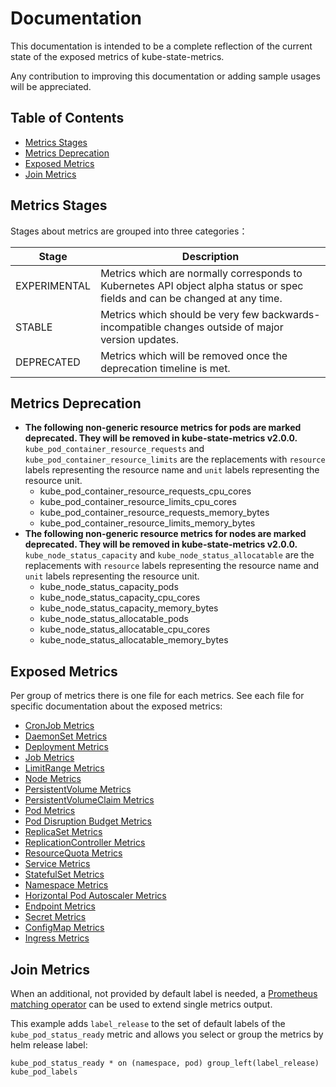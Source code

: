 # Documentation

This documentation is intended to be a complete reflection of the current state of the exposed metrics of kube-state-metrics.

Any contribution to improving this documentation or adding sample usages will be appreciated.

## Table of Contents

- [Metrics Stages](#metrics-stages)
- [Metrics Deprecation](#metrics-deprecation)
- [Exposed Metrics](#exposed-metrics)
- [Join Metrics](#join-metrics)

## Metrics Stages
Stages about metrics are grouped into three categories：

| Stage | Description |
| ----------- | ----------- |
| EXPERIMENTAL | Metrics which are normally corresponds to Kubernetes API object alpha status or spec fields and can be changed at any time. |
| STABLE       | Metrics which should be very few backwards-incompatible changes outside of major version updates. |
| DEPRECATED   | Metrics which will be removed once the deprecation timeline is met. |

## Metrics Deprecation
* **The following non-generic resource metrics for pods are marked deprecated. They will be removed in kube-state-metrics v2.0.0.**
`kube_pod_container_resource_requests` and `kube_pod_container_resource_limits` are the replacements with `resource` labels
representing the resource name and `unit` labels representing the resource unit.
  * kube_pod_container_resource_requests_cpu_cores
  * kube_pod_container_resource_limits_cpu_cores
  * kube_pod_container_resource_requests_memory_bytes
  * kube_pod_container_resource_limits_memory_bytes
* **The following non-generic resource metrics for nodes are marked deprecated. They will be removed in kube-state-metrics v2.0.0.**
`kube_node_status_capacity` and `kube_node_status_allocatable` are the replacements with `resource` labels
representing the resource name and `unit` labels representing the resource unit.
  * kube_node_status_capacity_pods
  * kube_node_status_capacity_cpu_cores
  * kube_node_status_capacity_memory_bytes
  * kube_node_status_allocatable_pods
  * kube_node_status_allocatable_cpu_cores
  * kube_node_status_allocatable_memory_bytes

## Exposed Metrics 
Per group of metrics there is one file for each metrics. See each file for specific documentation about the exposed metrics:

* [CronJob Metrics](cronjob-metrics.md)
* [DaemonSet Metrics](daemonset-metrics.md)
* [Deployment Metrics](deployment-metrics.md)
* [Job Metrics](job-metrics.md)
* [LimitRange Metrics](limitrange-metrics.md)
* [Node Metrics](node-metrics.md)
* [PersistentVolume Metrics](persistentvolume-metrics.md)
* [PersistentVolumeClaim Metrics](persistentvolumeclaim-metrics.md)
* [Pod Metrics](pod-metrics.md)
* [Pod Disruption Budget Metrics](poddisruptionbudget-metrics.md)
* [ReplicaSet Metrics](replicaset-metrics.md)
* [ReplicationController Metrics](replicationcontroller-metrics.md)
* [ResourceQuota Metrics](resourcequota-metrics.md)
* [Service Metrics](service-metrics.md)
* [StatefulSet Metrics](statefulset-metrics.md)
* [Namespace Metrics](namespace-metrics.md)
* [Horizontal Pod Autoscaler Metrics](horizontalpodautoscaler-metrics.md)
* [Endpoint Metrics](endpoint-metrics.md)
* [Secret Metrics](secret-metrics.md)
* [ConfigMap Metrics](configmap-metrics.md)
* [Ingress Metrics](ingress-metrics.md)

## Join Metrics
When an additional, not provided by default label is needed, a [Prometheus matching operator](https://prometheus.io/docs/prometheus/latest/querying/operators/#vector-matching) 
can be used to extend single metrics output.

This example adds `label_release` to the set of default labels of the `kube_pod_status_ready` metric 
and allows you select or group the metrics by helm release label: 

```
kube_pod_status_ready * on (namespace, pod) group_left(label_release)  kube_pod_labels
```
   
